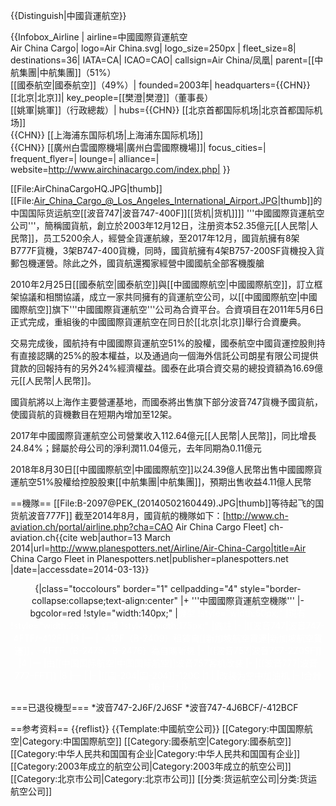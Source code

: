 {{Distinguish|中國貨運航空}}

{{Infobox_Airline |
airline=中國國際貨運航空<br/>Air China Cargo|
logo=Air China.svg|
logo_size=250px |
fleet_size=8|
destinations=36|
IATA=CA|
ICAO=CAO|
callsign=Air China/凤凰|
parent=[[中航集團|中航集團]]（51%） <br>
[[國泰航空|國泰航空]]（49%）|
founded=2003年|
headquarters={{CHN}} [[北京|北京]]|
key_people=[[樊澄|樊澄]]（董事長）<br>[[姚軍|姚軍]]（行政總裁）|
hubs={{CHN}} [[北京首都国际机场|北京首都国际机场]]<br />{{CHN}} [[上海浦东国际机场|上海浦东国际机场]]<br />{{CHN}} [[廣州白雲國際機場|廣州白雲國際機場]]|
focus_cities=|
frequent_flyer=|
lounge=|
alliance=|
website=http://www.airchinacargo.com/index.php|
}}

[[File:AirChinaCargoHQ.JPG|thumb]]
[[File:Air_China_Cargo_@_Los_Angeles_International_Airport.JPG|thumb]]的中国国际货运航空[[波音747|波音747-400F]][[货机|货机]]]]
'''中國國際貨運航空公司'''，簡稱國貨航，創立於2003年12月12日，注册资本52.35億元[[人民幣|人民幣]]，员工5200余人，經營全貨運航線，至2017年12月，國貨航擁有8架B777F貨機，3架B747-400貨機，同時，國貨航擁有4架B757-200SF貨機投入貨郵包機運營。除此之外，國貨航還獨家經營中國國航全部客機腹艙


2010年2月25日[[國泰航空|國泰航空]]與[[中國國際航空|中國國際航空]]，訂立框架協議和相關協議，成立一家共同擁有的貨運航空公司，以[[中國國際航空|中國國際航空]]旗下'''中國國際貨運航空'''公司為合資平台。合資項目在2011年5月6日正式完成，重組後的中國國際貨運航空在同日於[[北京|北京]]舉行合資慶典。

交易完成後，國航持有中國國際貨運航空51%的股權，國泰航空中國貨運控股則持有直接認購的25%的股本權益，以及通過向一個海外信託公司朗星有限公司提供貸款的回報持有的另外24%經濟權益。國泰在此項合資交易的總投資額為16.69億元[[人民幣|人民幣]]。

國貨航將以上海作主要營運基地，而國泰將出售旗下部分波音747貨機予國貨航，使國貨航的貨機數目在短期內增加至12架。

2017年中國國際貨運航空公司營業收入112.64億元[[人民幣|人民幣]]，同比增長24.84%；歸屬於母公司的淨利潤11.04億元，去年同期為0.11億元

2018年8月30日[[中國國際航空|中國國際航空]]以24.39億人民幣出售中國國際貨運航空51%股權给控股股東[[中航集團|中航集團]]，預期出售收益4.11億人民幣

==機隊==
[[File:B-2097@PEK_(20140502160449).JPG|thumb]]等待起飞的国货航波音777F]]
截至2014年8月，國貨航的機隊如下：<ref>[http://www.ch-aviation.ch/portal/airline.php?cha=CAO Air China Cargo Fleet] ch-aviation.ch</ref><ref>{{cite web|author=13 March 2014|url=http://www.planespotters.net/Airline/Air-China-Cargo|title=Air China Cargo Fleet in Planespotters.net|publisher=planespotters.net |date=|accessdate=2014-03-13}}</ref>

<center>
{|class="toccolours" border="1" cellpadding="4" style="border-collapse:collapse;text-align:center"
|+ '''中國國際貨運航空機隊'''  
|- bgcolor=red
!style="width:140px;" |<span style="color:white;">機型
!style="width:60px;" |<span style="color:white;">現有
!style="width:25px;" |<span style="color:white;">訂購
!style="width:175px;" |<span style="color:white;">備註
|-
|[[波音747|波音747-4FTF/-412F]]
|3
|—
| -412F（B-2409）租賃自[[新加坡航空貨運|新加坡航空貨運]]，-4FTF（B-2475、B-2476）為自購新機
|-
|[[波音757|波音757-2Z0SF]]
|4
|—
|由[[中国国际航空|中国国际航空]]波音757客机改装
|-
|[[波音777|波音777-FFT]]
|8
|—
|
|-
|[[圖-204|圖-204]]-120C
|1
|
|改装为空中加油机
|-
!合計
!16
|—
!
|}
</center>

===已退役機型===
*波音747-2J6F/2J6SF
*波音747-4J6BCF/-412BCF

==参考资料==
{{reflist}}
{{Template:中國航空公司}}
[[Category:中国国際航空|Category:中国国際航空]]
[[Category:國泰航空|Category:國泰航空]]
[[Category:中华人民共和国国有企业|Category:中华人民共和国国有企业]]
[[Category:2003年成立的航空公司|Category:2003年成立的航空公司]]
[[Category:北京市公司|Category:北京市公司]]
[[分类:货运航空公司|分类:货运航空公司]]